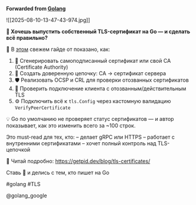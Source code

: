 **Forwarded from [Golang](https://t.me/Golang_google/3052)**

![[2025-08-10-13-47-43-974.jpg]]

**🔐 Хочешь выпустить собственный TLS-сертификат на Go — и сделать всё правильно?**

🧰 В [этом](https://getpid.dev/blog/tls-certificates/) свежем гайде от показано, как:

1. 📄 Сгенерировать самоподписанный сертификат или свой CA (Certificate Authority)
2. 🔗 Создать доверенную цепочку: CA → сертификат сервера
3. 🛡️ Реализовать OCSP и CRL для проверки отозванных сертификатов
4. 🧪 Проверить подключение клиента с отозванным/действительным TLS
5. ⚙️ Подключить всё к `tls.Config` через кастомную валидацию `VerifyPeerCertificate`

💡 Go по умолчанию не проверяет статус сертификатов — и автор показывает, как это изменить всего за ~100 строк.

Это must-read для тех, кто:
– делает gRPC или HTTPS
– работает с внутренними сертификатами
– хочет полный контроль над TLS-цепочкой

🧵 Читай подробно: https://getpid.dev/blog/tls-certificates/

Ставь 💙 и делись с тем, кто пишет на Go

#golang #TLS

@golang_google